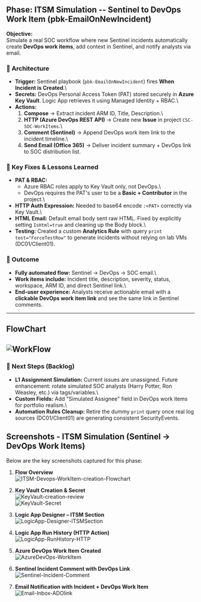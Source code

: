 ## Phase: ITSM Simulation -- Sentinel to DevOps Work Item (pbk-EmailOnNewIncident)

**Objective:**\
Simulate a real SOC workflow where new Sentinel incidents automatically
create **DevOps work items**, add context in Sentinel, and notify
analysts via email.

### 🔹 Architecture

-   **Trigger:** Sentinel playbook (`pbk-EmailOnNewIncident`) fires
    **When Incident is Created**.\
-   **Secrets:** DevOps Personal Access Token (PAT) stored securely in
    **Azure Key Vault**. Logic App retrieves it using Managed Identity +
    RBAC.\
-   **Actions:**
    1.  **Compose** → Extract incident ARM ID, Title, Description.\
    2.  **HTTP (Azure DevOps REST API)** → Create new **Issue** in
        project `CSC-SOC-WorkItems`.\
    3.  **Comment (Sentinel)** → Append DevOps work item link to the
        incident timeline.\
    4.  **Send Email (Office 365)** → Deliver incident summary + DevOps
        link to SOC distribution list.

### 🔹 Key Fixes & Lessons Learned

-   **PAT & RBAC:**
    -   Azure RBAC roles apply to Key Vault only, not DevOps.\
    -   DevOps requires the PAT's user to be a **Basic + Contributor**
        in the project.\
-   **HTTP Auth Expression:** Needed to base64 encode `:<PAT>` correctly
    via Key Vault.\
-   **HTML Email:** Default email body sent raw HTML. Fixed by
    explicitly setting `IsHtml=true` and cleaning up the Body block.\
-   **Testing:** Created a custom **Analytics Rule** with query
    `print test="ForceTestRow"` to generate incidents without relying on
    lab VMs (DC01/Client01).

### 🔹 Outcome

-   **Fully automated flow:** Sentinel → DevOps → SOC email.\
-   **Work items include:** Incident title, description, severity,
    status, workspace, ARM ID, and direct Sentinel link.\
-   **End-user experience:** Analysts receive actionable email with a
    **clickable DevOps work item link** and see the same link in
    Sentinel comments.
---
## FlowChart

   ![WorkFlow](./screenshots/ITSM-Devops-WorkItem-creation-Flowchart.png)
---
### 🔹 Next Steps (Backlog)

-   **L1 Assignment Simulation:** Current issues are unassigned. Future
    enhancement: rotate simulated SOC analysts (Harry Potter, Ron
    Weasley, etc.) via tags/variables.\
-   **Custom Fields:** Add "Simulated Assignee" field in DevOps work
    items for portfolio realism.\
-   **Automation Rules Cleanup:** Retire the dummy `print` query once
    real log sources (DC01/Client01) are generating consistent
    SecurityEvents.

## Screenshots - ITSM Simulation (Sentinel → DevOps Work Items)

Below are the key screenshots captured for this phase:

1. **Flow Overview**  
   ![ITSM-Devops-WorkItem-creation-Flowchart](./screenshots/ITSM-Devops-WorkItem-creation-Flowchart.png)

2. **Key Vault Creation & Secret**  
   ![KeyVault-creation-review](./screenshots/KeyVault-creation-review.png)  
   ![KeyVault-Secret](./screenshots/KeyVault-Secret.png)

3. **Logic App Designer – ITSM Section**  
   ![LogicApp-Designer-ITSMSection](./screenshots/LogicApp-Designer-ITSMSection.png)

4. **Logic App Run History (HTTP Action)**  
   ![LogicApp-RunHistory-HTTP](./screenshots/LogicApp-RunHistory-HTTP.png)

5. **Azure DevOps Work Item Created**  
   ![AzureDevOps-WorkItem](./screenshots/AzureDevOps-WorkItem.png)

6. **Sentinel Incident Comment with DevOps Link**  
   ![Sentinel-Incident-Comment](./screenshots/Sentinel-Incident-Comment.png)

7. **Email Notification with Incident + DevOps Work Item**  
   ![Email-Inbox-ADOlink](./screenshots/Email-Inbox-ADOlink.png)

